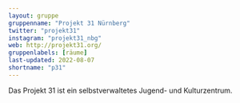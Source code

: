 ```yaml
---
layout: gruppe
gruppenname: "Projekt 31 Nürnberg"
twitter: "projekt31"
instagram: "projekt31_nbg"
web: http://projekt31.org/
gruppenlabels: [räume]
last-updated: 2022-08-07
shortname: "p31"
---
```


Das Projekt 31 ist ein selbstverwaltetes Jugend- und Kulturzentrum.
